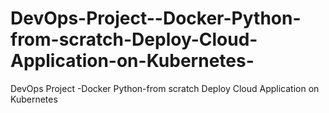 # DevOps-Project--Docker-Python-from-scratch-Deploy-Cloud-Application-on-Kubernetes-
DevOps Project -Docker Python-from scratch Deploy Cloud Application on Kubernetes 
